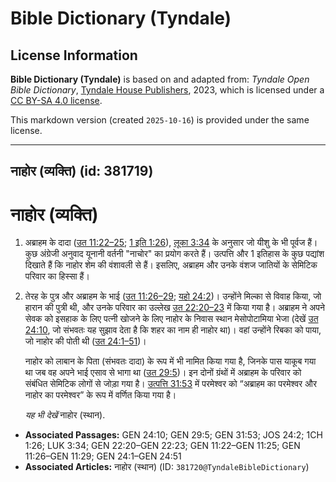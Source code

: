 # Bible Dictionary (Tyndale)

## License Information

**Bible Dictionary (Tyndale)** is based on and adapted from: _Tyndale Open Bible Dictionary_, [Tyndale House Publishers](https://tyndaleopenresources.com/), 2023, which is licensed under a [CC BY-SA 4.0 license](https://creativecommons.org/licenses/by-sa/4.0/legalcode.en).

This markdown version (created `2025-10-16`) is provided under the same license.



--------------------------------

## नाहोर (व्यक्ति) (id: 381719)

नाहोर (व्यक्ति)
===============

1. अब्राहम के दादा ([उत 11:22–25](https://ref.ly/Gen11:22-Gen11:25); [1 इति 1:26](https://ref.ly/1Chr1:26)), [लूका 3:34](https://ref.ly/Luke3:34) के अनुसार जो यीशु के भी पूर्वज हैं। कुछ अंग्रेजी अनुवाद यूनानी वर्तनी "नाचोर" का प्रयोग करते हैं। उत्पत्ति और 1 इतिहास के कुछ पद्यांश दिखाते हैं कि नाहोर शेम की वंशावली से हैं। इसलिए, अब्राहम और उनके वंशज जातियों के सेमिटिक परिवार का हिस्सा हैं।
2. तेरह के पुत्र और अब्राहम के भाई ([उत 11:26–29](https://ref.ly/Gen11:26-Gen11:29); [यहो 24:2](https://ref.ly/Josh24:2))। उन्होंने मिल्का से विवाह किया, जो हारान की पुत्री थी, और उनके परिवार का उल्लेख [उत 22:20–23](https://ref.ly/Gen22:20-Gen22:23) में किया गया है। अब्राहम ने अपने सेवक को इसहाक के लिए पत्नी खोजने के लिए नाहोर के निवास स्थान मेसोपोटामिया भेजा (देखें [उत 24:10](https://ref.ly/Gen24:10), जो संभवतः यह सुझाव देता है कि शहर का नाम ही नाहोर था)। वहां उन्होंने रिबका को पाया, जो नाहोर की पोती थी ([उत 24:1–51](https://ref.ly/Gen24:1-Gen24:51))।

    नाहोर को लाबान के पिता (संभवतः दादा) के रूप में भी नामित किया गया है, जिनके पास याकूब गया था जब वह अपने भाई एसाव से भागा था ([उत 29:5](https://ref.ly/Gen29:5))। इन दोनों ग्रंथों में अब्राहम के परिवार को संबंधित सेमिटिक लोगों से जोड़ा गया है। [उत्पत्ति 31:53](https://ref.ly/Gen31:53) में परमेश्वर को “अब्राहम का परमेश्वर और नाहोर का परमेश्वर” के रूप में वर्णित किया गया है।

    *यह भी देखें* नाहोर (स्थान).

* **Associated Passages:** GEN 24:10; GEN 29:5; GEN 31:53; JOS 24:2; 1CH 1:26; LUK 3:34; GEN 22:20–GEN 22:23; GEN 11:22–GEN 11:25; GEN 11:26–GEN 11:29; GEN 24:1–GEN 24:51
* **Associated Articles:** नाहोर (स्थान) (ID: `381720@TyndaleBibleDictionary`)

